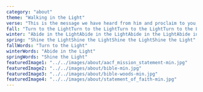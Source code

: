 ```yaml
---
category: "about"
theme: "Walking in the Light"
verse: "This is the message we have heard from him and proclaim to you, that God is light, and in him is no darkness at all. If we say we have fellowship with him while we walk in darkness, we lie and do not practice the truth. But if we walk in the light, as he is in the light, we have fellowship with one another, and the blood of Jesus his Son cleanses us from all sin. 1 John 1:5-7 (ESV)"
fall: "Turn to the LightTurn to the LightTurn to the LightTurn to the Light"
winter: "Abide in the LightAbide in the LightAbide in the LightAbide in the Light"
spring: "Shine the LightShine the LightShine the LightShine the Light"
fallWords: "Turn to the Light"
winterWords: "Abide in the Light"
springWords: "Shine the Light"
featuredImage1: "../../images/about/aacf_mission_statement-min.jpg"
featuredImage2: "../../images/about/bible-min.jpg"
featuredImage3: "../../images/about/bible-woods-min.jpg"
featuredImage4: "../../images/about/statement_of_faith-min.jpg"
---
```

